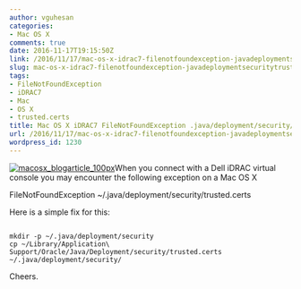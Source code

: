 ```yaml
---
author: vguhesan
categories:
- Mac OS X
comments: true
date: 2016-11-17T19:15:50Z
link: /2016/11/17/mac-os-x-idrac7-filenotfoundexception-javadeploymentsecuritytrusted-certs/
slug: mac-os-x-idrac7-filenotfoundexception-javadeploymentsecuritytrusted-certs
tags:
- FileNotFoundException
- iDRAC7
- Mac
- OS X
- trusted.certs
title: Mac OS X iDRAC7 FileNotFoundException .java/deployment/security/trusted.certs
url: /2016/11/17/mac-os-x-idrac7-filenotfoundexception-javadeploymentsecuritytrusted-certs/
wordpress_id: 1230
---
```


[![macosx_blogarticle_100px](/img/2016/11/macosx_blogarticle_100px.png)](/img/2016/11/macosx_blogarticle_100px.png)When you connect with a Dell iDRAC virtual console you may encounter the following exception on a Mac OS X

FileNotFoundException ~/.java/deployment/security/trusted.certs

Here is a simple fix for this:





<pre><code>
mkdir -p ~/.java/deployment/security
cp ~/Library/Application\ Support/Oracle/Java/Deployment/security/trusted.certs ~/.java/deployment/security/
</code></pre>

Cheers.
